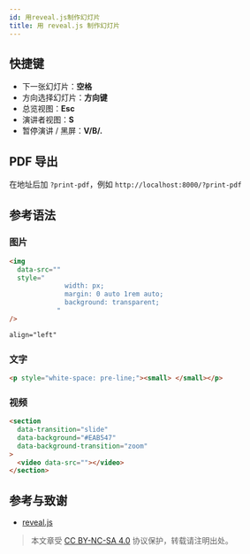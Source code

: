 ```yaml
---
id: 用reveal.js制作幻灯片
title: 用 reveal.js 制作幻灯片
---
```


## 快捷键

- 下一张幻灯片：**空格**
- 方向选择幻灯片：**方向键**
- 总览视图：**Esc**
- 演讲者视图：**S**
- 暂停演讲 / 黑屏：**V/B/.**

## PDF 导出

在地址后加 `?print-pdf`，例如 `http://localhost:8000/?print-pdf`

## 参考语法

### 图片

```html
<img
  data-src=""
  style="
              width: px;
              margin: 0 auto 1rem auto;
              background: transparent;
            "
/>
```

```html
align="left"
```

### 文字

```html
<p style="white-space: pre-line;"><small> </small></p>
```

### 视频

```html
<section
  data-transition="slide"
  data-background="#EAB547"
  data-background-transition="zoom"
>
  <video data-src=""></video>
</section>
```

## 参考与致谢

- [reveal.js](https://revealjs.com/)

 > 本文章受 [CC BY-NC-SA 4.0](https://creativecommons.org/licenses/by/4.0/deed.zh) 协议保护，转载请注明出处。
